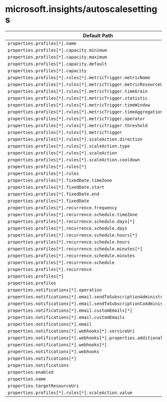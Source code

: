 # microsoft.insights/autoscalesettings

| Default Path | Alias |
|---|---|
| `properties.profiles[*].name` | `Microsoft.Insights/autoscalesettings/profiles[*].name` |
| `properties.profiles[*].capacity.minimum` | `Microsoft.Insights/autoscalesettings/profiles[*].capacity.minimum` |
| `properties.profiles[*].capacity.maximum` | `Microsoft.Insights/autoscalesettings/profiles[*].capacity.maximum` |
| `properties.profiles[*].capacity.default` | `Microsoft.Insights/autoscalesettings/profiles[*].capacity.default` |
| `properties.profiles[*].capacity` | `Microsoft.Insights/autoscalesettings/profiles[*].capacity` |
| `properties.profiles[*].rules[*].metricTrigger.metricName` | `Microsoft.Insights/autoscalesettings/profiles[*].rules[*].metricTrigger.metricName` |
| `properties.profiles[*].rules[*].metricTrigger.metricResourceUri` | `Microsoft.Insights/autoscalesettings/profiles[*].rules[*].metricTrigger.metricResourceUri` |
| `properties.profiles[*].rules[*].metricTrigger.timeGrain` | `Microsoft.Insights/autoscalesettings/profiles[*].rules[*].metricTrigger.timeGrain` |
| `properties.profiles[*].rules[*].metricTrigger.statistic` | `Microsoft.Insights/autoscalesettings/profiles[*].rules[*].metricTrigger.statistic` |
| `properties.profiles[*].rules[*].metricTrigger.timeWindow` | `Microsoft.Insights/autoscalesettings/profiles[*].rules[*].metricTrigger.timeWindow` |
| `properties.profiles[*].rules[*].metricTrigger.timeAggregation` | `Microsoft.Insights/autoscalesettings/profiles[*].rules[*].metricTrigger.timeAggregation` |
| `properties.profiles[*].rules[*].metricTrigger.operator` | `Microsoft.Insights/autoscalesettings/profiles[*].rules[*].metricTrigger.operator` |
| `properties.profiles[*].rules[*].metricTrigger.threshold` | `Microsoft.Insights/autoscalesettings/profiles[*].rules[*].metricTrigger.threshold` |
| `properties.profiles[*].rules[*].metricTrigger` | `Microsoft.Insights/autoscalesettings/profiles[*].rules[*].metricTrigger` |
| `properties.profiles[*].rules[*].scaleAction.direction` | `Microsoft.Insights/autoscalesettings/profiles[*].rules[*].scaleAction.direction` |
| `properties.profiles[*].rules[*].scaleAction.type` | `Microsoft.Insights/autoscalesettings/profiles[*].rules[*].scaleAction.type` |
| `properties.profiles[*].rules[*].scaleAction` | `Microsoft.Insights/autoscalesettings/profiles[*].rules[*].scaleAction` |
| `properties.profiles[*].rules[*].scaleAction.cooldown` | `Microsoft.Insights/autoscalesettings/profiles[*].rules[*].scaleAction.cooldown` |
| `properties.profiles[*].rules[*]` | `Microsoft.Insights/autoscalesettings/profiles[*].rules[*]` |
| `properties.profiles[*].rules` | `Microsoft.Insights/autoscalesettings/profiles[*].rules` |
| `properties.profiles[*].fixedDate.timeZone` | `Microsoft.Insights/autoscalesettings/profiles[*].fixedDate.timeZone` |
| `properties.profiles[*].fixedDate.start` | `Microsoft.Insights/autoscalesettings/profiles[*].fixedDate.start` |
| `properties.profiles[*].fixedDate.end` | `Microsoft.Insights/autoscalesettings/profiles[*].fixedDate.end` |
| `properties.profiles[*].fixedDate` | `Microsoft.Insights/autoscalesettings/profiles[*].fixedDate` |
| `properties.profiles[*].recurrence.frequency` | `Microsoft.Insights/autoscalesettings/profiles[*].recurrence.frequency` |
| `properties.profiles[*].recurrence.schedule.timeZone` | `Microsoft.Insights/autoscalesettings/profiles[*].recurrence.schedule.timeZone` |
| `properties.profiles[*].recurrence.schedule.days[*]` | `Microsoft.Insights/autoscalesettings/profiles[*].recurrence.schedule.days[*]` |
| `properties.profiles[*].recurrence.schedule.days` | `Microsoft.Insights/autoscalesettings/profiles[*].recurrence.schedule.days` |
| `properties.profiles[*].recurrence.schedule.hours[*]` | `Microsoft.Insights/autoscalesettings/profiles[*].recurrence.schedule.hours[*]` |
| `properties.profiles[*].recurrence.schedule.hours` | `Microsoft.Insights/autoscalesettings/profiles[*].recurrence.schedule.hours` |
| `properties.profiles[*].recurrence.schedule.minutes[*]` | `Microsoft.Insights/autoscalesettings/profiles[*].recurrence.schedule.minutes[*]` |
| `properties.profiles[*].recurrence.schedule.minutes` | `Microsoft.Insights/autoscalesettings/profiles[*].recurrence.schedule.minutes` |
| `properties.profiles[*].recurrence.schedule` | `Microsoft.Insights/autoscalesettings/profiles[*].recurrence.schedule` |
| `properties.profiles[*].recurrence` | `Microsoft.Insights/autoscalesettings/profiles[*].recurrence` |
| `properties.profiles[*]` | `Microsoft.Insights/autoscalesettings/profiles[*]` |
| `properties.profiles` | `Microsoft.Insights/autoscalesettings/profiles` |
| `properties.notifications[*].operation` | `Microsoft.Insights/autoscalesettings/notifications[*].operation` |
| `properties.notifications[*].email.sendToSubscriptionAdministrator` | `Microsoft.Insights/autoscalesettings/notifications[*].email.sendToSubscriptionAdministrator` |
| `properties.notifications[*].email.sendToSubscriptionCoAdministrators` | `Microsoft.Insights/autoscalesettings/notifications[*].email.sendToSubscriptionCoAdministrators` |
| `properties.notifications[*].email.customEmails[*]` | `Microsoft.Insights/autoscalesettings/notifications[*].email.customEmails[*]` |
| `properties.notifications[*].email.customEmails` | `Microsoft.Insights/autoscalesettings/notifications[*].email.customEmails` |
| `properties.notifications[*].email` | `Microsoft.Insights/autoscalesettings/notifications[*].email` |
| `properties.notifications[*].webhooks[*].serviceUri` | `Microsoft.Insights/autoscalesettings/notifications[*].webhooks[*].serviceUri` |
| `properties.notifications[*].webhooks[*].properties.additionalProperties` | `Microsoft.Insights/autoscalesettings/notifications[*].webhooks[*].additionalProperties` |
| `properties.notifications[*].webhooks[*]` | `Microsoft.Insights/autoscalesettings/notifications[*].webhooks[*]` |
| `properties.notifications[*].webhooks` | `Microsoft.Insights/autoscalesettings/notifications[*].webhooks` |
| `properties.notifications[*]` | `Microsoft.Insights/autoscalesettings/notifications[*]` |
| `properties.notifications` | `Microsoft.Insights/autoscalesettings/notifications` |
| `properties.enabled` | `Microsoft.Insights/autoscalesettings/enabled` |
| `properties.name` | `Microsoft.Insights/autoscalesettings/name` |
| `properties.targetResourceUri` | `Microsoft.Insights/autoscalesettings/targetResourceUri` |
| `properties.profiles[*].rules[*].scaleAction.value` | `Microsoft.Insights/autoscalesettings/profiles[*].rules[*].scaleAction.value` |

